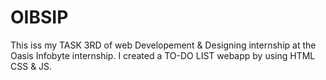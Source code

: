 # OIBSIP
This iss my TASK 3RD of web Developement & Designing internship at the Oasis Infobyte internship.
I created a TO-DO LIST webapp by using HTML CSS & JS.
